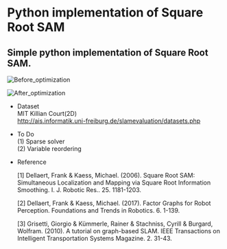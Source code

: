# Python implementation of Square Root SAM

## Simple python implementation of Square Root SAM.   


![Before_optimization](https://user-images.githubusercontent.com/38591115/85345701-28737600-b52e-11ea-9f8b-919ca42c9589.png)   

![After_optimization](https://user-images.githubusercontent.com/38591115/85345714-31644780-b52e-11ea-961b-eec4baf18cbd.png)




- Dataset   
  MIT Killian Court(2D)   
  http://ais.informatik.uni-freiburg.de/slamevaluation/datasets.php


- To Do   
  (1) Sparse solver   
  (2) Variable reordering   

- Reference       

  [1] Dellaert, Frank & Kaess, Michael. (2006). Square Root SAM: Simultaneous Localization and Mapping via Square Root Information   Smoothing. I. J. Robotic Res.. 25. 1181-1203.   
   
  [2] Dellaert, Frank & Kaess, Michael. (2017). Factor Graphs for Robot Perception. Foundations and Trends in Robotics. 6. 1-139. 

  [3] Grisetti, Giorgio & Kümmerle, Rainer & Stachniss, Cyrill & Burgard, Wolfram. (2010). A tutorial on graph-based SLAM. IEEE Transactions on Intelligent Transportation Systems Magazine. 2. 31-43.
